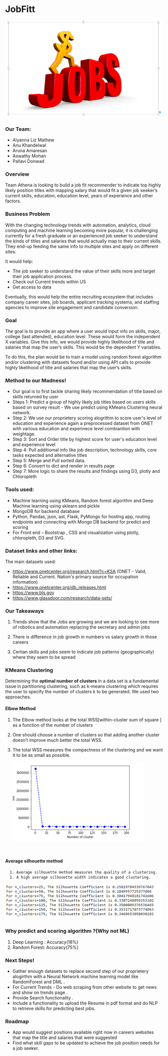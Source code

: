 # JobFitt
![jobfit](Images/JobFit.png)


### Our Team:

* Aiyanna Liz Mathew	
* Anu Khandelwal 
* Aruna Amaresan	
* Aswathy Mohan
* Pallavi Donwad

### Overview
Team Athena is looking to build a job fit recommender to indicate top highly likely position titles with mapping salary that would fit a given job seeker’s current skills, education, education level, years of experience and other factors. 

### Business Problem
With the changing technology trends with automation, analytics, cloud computing and machine learning becoming more popular, it is challenging currently for a fresh graduate or an experienced job seeker to understand the kinds of titles and salaries that would actually map to their current skills. They end-up feeding the same info to multiple sites and apply on different sites. 

It would help:
*   The job seeker to understand the value of their skills more and target their job application process. 
*   Check out Current trends within US 
*   Get access to data

Eventually, this would help the entire recruiting ecosystem that includes company career sites, job boards, applicant tracking systems, and staffing agencies to improve site engagement and candidate conversion.

### Goal 
The goal is to provide an app where a user would input info on skills, major, college (last attended), education level. These would form the independent X variables. Give this info, we would provide highly likelihood of title and salaries that map the user’s skills. This would be the dependent Y variables.

To do this, the plan would be to train a model using random forest algorithm and/or clustering with datasets found and/or using API calls to provide highly likelihood of title and salaries that map the user’s skills. 

### Method to our Madness!
*   Our goal is to first tackle sharing likely recommendation of title based on skills returned by user
*   Steps 1: Predict a group of highly likely job titles based on users skills based on survey result - We use predict using KMeans Clustering neural network. 
*   Step 2: We use our proprietery scoring  alogrithm to score user's level of education and experience again a preprocessed dataset from ONET with various education  and experinece level combiantion with weightage. 
*   Step 3: Sort and Order title by highest score for user's education level and experience level 
*   Step 4: Pull additiomal info like job description, technology skills, core tasks expected and alternative titles
*   Step 5: Merge and Pull sorted data. 
*   Step 6: Convert to dict and render in results page 
*   Step 7: More logic to share the results and findings using D3, plotly and Chloropleth

### Tools  used: 
*   Machine learning using KMeans, Random forest algorithm and Deep Machine learning using sklearn and pickle
*   MongoDB for backend database
*   Python, Pandas, json, ast, Flask, PyMongo for hosting app, routing endpoints and connecting with Mongo DB backend for predict and scoring
*   For Front end – Bootstrap , CSS and visualization using plotly, chloropleth, D3 and SVG.

### Dataset links and other links:
The main datasets used: 
*   https://www.onetcenter.org/research.html?c=KSA (ONET - Valid, Reliable and Current. Nation's primary source for occupation information)
*   https://www.onetcenter.org/db_releases.html
*   https://www.bls.gov
*   https://www.glassdoor.com/research/data-sets/

### Our Takeaways
1. Trends show that the Jobs are growing and we are looking to see more of robotics and automation replacing the secretary and admin jobs

2. There is difference in job growth in numbers vs salary growth in those careers 

3. Certian skills and jobs seem to indicate job patterns (geographically) where they seem to be spread 

### KMeans Clustering

   Determining the **optimal number of clusters** in a data set is a fundamental issue in partitioning clustering, such as k-means clustering which requires the user to specify the number of clusters k to be generated. We used two approaches.

   #### Elbow Method

   1. The Elbow method looks at the total WSS[within-cluster sum of square ] as a function of the number of clusters

   2. One should choose a number of clusters so that adding another cluster doesn’t improve much better the total WSS. 

   3. The total WSS measures the compactness of the clustering and we want it to be as small as possible.

      ![jobfit](Images/kmeans.PNG)

   ​

   #### Average silhouette method

      1. Average silhouette method measures the quality of a clustering.
      2. A high average silhouette width indicates a good clustering.

   ![jobfit](Images/silhouette.PNG)

### Why predict and scoring algorithm ?(Why not ML)

1. Deep Learning : Accuracy(18%)
2. Random Forest: Accuracy(75%)

### Next Steps!

*   Gather enough datasets to replace second step of our proprietery alogirthm with a Neural Network machine learning model like RandomForest and DML .
*   For Current Trends - Do web scraping from other website to get news and show on trends page .
*   Provide Search functionality .
*   Include a functionality to upload the Resume in pdf format and do NLP to retrieve skills for predicting best jobs.

### Roadmap
*   App would suggest positions available right now in careers websites that map the title and salaries that were suggested 
*   Find what skill gaps to be updated to achieve the job position needs for a job seeker. 


